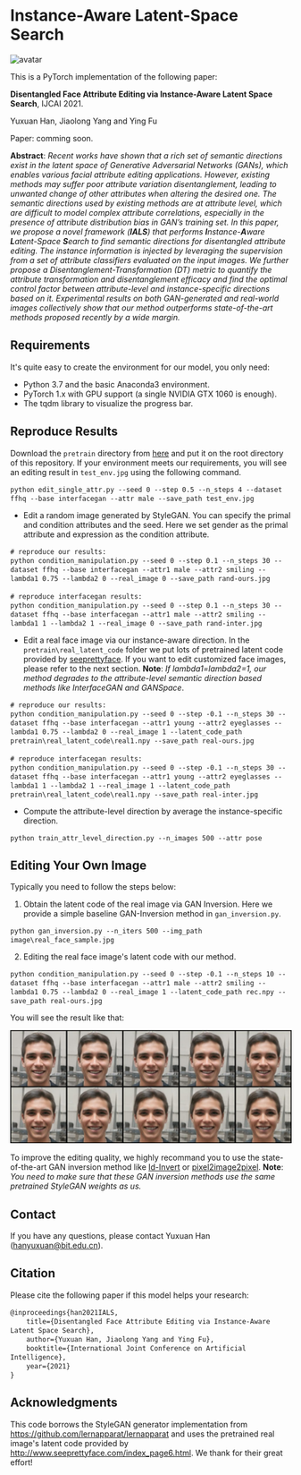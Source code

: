 # **I**nstance-**A**ware **L**atent-Space **S**earch
   
![avatar](image\result.gif)

This is a PyTorch implementation of the following paper:

**Disentangled Face Attribute Editing via Instance-Aware Latent Space Search**, IJCAI 2021.

Yuxuan Han, Jiaolong Yang and Ying Fu

Paper: comming soon.

**Abstract**: *Recent works have shown that a rich set of semantic directions exist in the latent space of Generative Adversarial Networks (GANs), which enables various facial attribute editing applications.
However, existing methods may suffer poor attribute variation disentanglement, leading to unwanted change of other attributes when altering the desired one. 
The semantic directions used by existing methods are at attribute level, which are difficult to model complex attribute correlations, especially in the presence of attribute distribution bias in GAN’s training set. 
In this paper, we propose a novel framework (**IALS**) that performs **I**nstance-**A**ware **L**atent-Space **S**earch to find semantic directions for disentangled attribute editing. The instance information is injected by leveraging the supervision from a set of attribute classifiers evaluated on the input images. 
We further propose a Disentanglement-Transformation (DT) metric to quantify the attribute transformation and disentanglement efficacy and find the optimal control factor between attribute-level and instance-specific directions based on it. Experimental results on both GAN-generated and real-world images collectively show that our method outperforms state-of-the-art methods proposed recently by a wide margin.*

## Requirements
It's quite easy to create the environment for our model, you only need:
* Python 3.7 and the basic Anaconda3 environment. 
* PyTorch 1.x with GPU support (a single NVIDIA GTX 1060 is enough).
* The tqdm library to visualize the progress bar.

## Reproduce Results
Download the ```pretrain``` directory from [here](https://drive.google.com/file/d/1kpX9G9RNjJjdxbRwVnuk3SV8fvbCS-RV/view?usp=sharing) and put it on the root directory of this repository. If your environment meets our requirements, you will see an editing result in ```test_env.jpg``` using the following command. 

```
python edit_single_attr.py --seed 0 --step 0.5 --n_steps 4 --dataset ffhq --base interfacegan --attr male --save_path test_env.jpg
```

* Edit a random image generated by StyleGAN. You can specify the primal and condition attributes and the seed. Here we set gender as the primal attribute and expression as the condition attribute.
```
# reproduce our results:
python condition_manipulation.py --seed 0 --step 0.1 --n_steps 30 --dataset ffhq --base interfacegan --attr1 male --attr2 smiling --lambda1 0.75 --lambda2 0 --real_image 0 --save_path rand-ours.jpg

# reproduce interfacegan results:
python condition_manipulation.py --seed 0 --step 0.1 --n_steps 30 --dataset ffhq --base interfacegan --attr1 male --attr2 smiling --lambda1 1 --lambda2 1 --real_image 0 --save_path rand-inter.jpg
```

* Edit a real face image via our instance-aware direction. In the ```pretrain\real_latent_code``` folder we put lots of pretrained latent code provided by [seeprettyface](http://www.seeprettyface.com/index_page6.html). If you want to edit customized face images, please refer to the next section.
**Note**: *If lambda1=lambda2=1, our method degrades to the attribute-level semantic direction based methods like InterfaceGAN and GANSpace*.

```
# reproduce our results:
python condition_manipulation.py --seed 0 --step -0.1 --n_steps 30 --dataset ffhq --base interfacegan --attr1 young --attr2 eyeglasses --lambda1 0.75 --lambda2 0 --real_image 1 --latent_code_path pretrain\real_latent_code\real1.npy --save_path real-ours.jpg

# reproduce interfacegan results: 
python condition_manipulation.py --seed 0 --step -0.1 --n_steps 30 --dataset ffhq --base interfacegan --attr1 young --attr2 eyeglasses --lambda1 1 --lambda2 1 --real_image 1 --latent_code_path pretrain\real_latent_code\real1.npy --save_path real-inter.jpg
```

* Compute the attribute-level direction by average the instance-specific direction.
```
python train_attr_level_direction.py --n_images 500 --attr pose
```

## Editing Your Own Image
Typically you need to follow the steps below:
1. Obtain the latent code of the real image via GAN Inversion. Here we provide a simple baseline GAN-Inversion method in ```gan_inversion.py```. 
```
python gan_inversion.py --n_iters 500 --img_path image\real_face_sample.jpg
```

2. Editing the real face image's latent code with our method. 
```
python condition_manipulation.py --seed 0 --step -0.1 --n_steps 10 --dataset ffhq --base interfacegan --attr1 male --attr2 smiling --lambda1 0.75 --lambda2 0 --real_image 1 --latent_code_path rec.npy --save_path real-ours.jpg
```

You will see the result like that:

![avatar](image\real_face_edit.jpg)

To improve the editing quality, we highly recommand you to use the state-of-the-art GAN inversion method like [Id-Invert](https://github.com/genforce/idinvert) or [pixel2image2pixel](https://github.com/eladrich/pixel2style2pixel). 
**Note**: *You need to make sure that these GAN inversion methods use the same pretrained StyleGAN weights as us.*

## Contact
If you have any questions, please contact Yuxuan Han (hanyuxuan@bit.edu.cn).

## Citation
Please cite the following paper if this model helps your research:

    @inproceedings{han2021IALS,
	    title={Disentangled Face Attribute Editing via Instance-Aware Latent Space Search},
	    author={Yuxuan Han, Jiaolong Yang and Ying Fu},
        booktitle={International Joint Conference on Artificial Intelligence},
        year={2021}
    }

## Acknowledgments
This code borrows the StyleGAN generator implementation from https://github.com/lernapparat/lernapparat and uses the pretrained real image's latent code provided by http://www.seeprettyface.com/index_page6.html. We thank for their great effort! 
